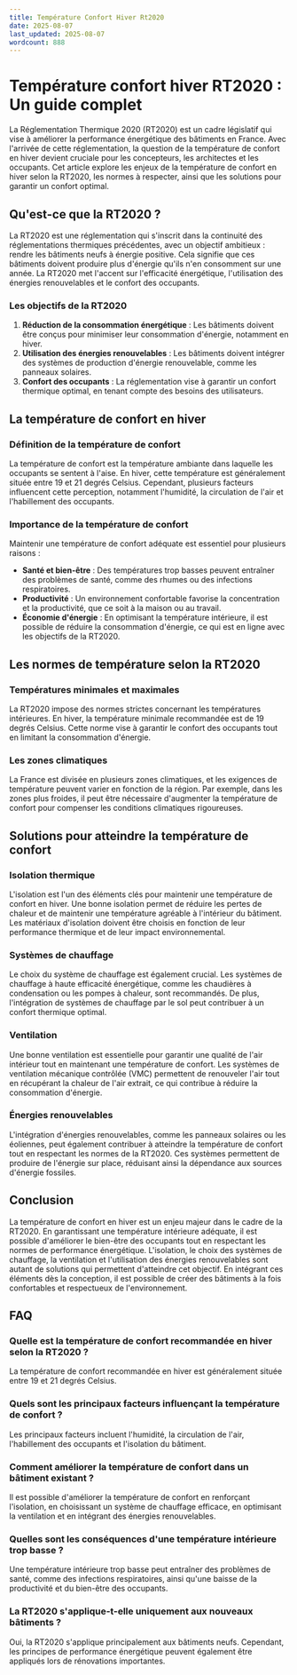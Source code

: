 ```yaml
---
title: Température Confort Hiver Rt2020
date: 2025-08-07
last_updated: 2025-08-07
wordcount: 888
---
```


# Température confort hiver RT2020 : Un guide complet

La Réglementation Thermique 2020 (RT2020) est un cadre législatif qui vise à améliorer la performance énergétique des bâtiments en France. Avec l'arrivée de cette réglementation, la question de la température de confort en hiver devient cruciale pour les concepteurs, les architectes et les occupants. Cet article explore les enjeux de la température de confort en hiver selon la RT2020, les normes à respecter, ainsi que les solutions pour garantir un confort optimal.

## Qu'est-ce que la RT2020 ?

La RT2020 est une réglementation qui s'inscrit dans la continuité des réglementations thermiques précédentes, avec un objectif ambitieux : rendre les bâtiments neufs à énergie positive. Cela signifie que ces bâtiments doivent produire plus d'énergie qu'ils n'en consomment sur une année. La RT2020 met l'accent sur l'efficacité énergétique, l'utilisation des énergies renouvelables et le confort des occupants.

### Les objectifs de la RT2020

1. **Réduction de la consommation énergétique** : Les bâtiments doivent être conçus pour minimiser leur consommation d'énergie, notamment en hiver.
2. **Utilisation des énergies renouvelables** : Les bâtiments doivent intégrer des systèmes de production d'énergie renouvelable, comme les panneaux solaires.
3. **Confort des occupants** : La réglementation vise à garantir un confort thermique optimal, en tenant compte des besoins des utilisateurs.

## La température de confort en hiver

### Définition de la température de confort

La température de confort est la température ambiante dans laquelle les occupants se sentent à l'aise. En hiver, cette température est généralement située entre 19 et 21 degrés Celsius. Cependant, plusieurs facteurs influencent cette perception, notamment l'humidité, la circulation de l'air et l'habillement des occupants.

### Importance de la température de confort

Maintenir une température de confort adéquate est essentiel pour plusieurs raisons :

- **Santé et bien-être** : Des températures trop basses peuvent entraîner des problèmes de santé, comme des rhumes ou des infections respiratoires.
- **Productivité** : Un environnement confortable favorise la concentration et la productivité, que ce soit à la maison ou au travail.
- **Économie d'énergie** : En optimisant la température intérieure, il est possible de réduire la consommation d'énergie, ce qui est en ligne avec les objectifs de la RT2020.

## Les normes de température selon la RT2020

### Températures minimales et maximales

La RT2020 impose des normes strictes concernant les températures intérieures. En hiver, la température minimale recommandée est de 19 degrés Celsius. Cette norme vise à garantir le confort des occupants tout en limitant la consommation d'énergie.

### Les zones climatiques

La France est divisée en plusieurs zones climatiques, et les exigences de température peuvent varier en fonction de la région. Par exemple, dans les zones plus froides, il peut être nécessaire d'augmenter la température de confort pour compenser les conditions climatiques rigoureuses.

## Solutions pour atteindre la température de confort

### Isolation thermique

L'isolation est l'un des éléments clés pour maintenir une température de confort en hiver. Une bonne isolation permet de réduire les pertes de chaleur et de maintenir une température agréable à l'intérieur du bâtiment. Les matériaux d'isolation doivent être choisis en fonction de leur performance thermique et de leur impact environnemental.

### Systèmes de chauffage

Le choix du système de chauffage est également crucial. Les systèmes de chauffage à haute efficacité énergétique, comme les chaudières à condensation ou les pompes à chaleur, sont recommandés. De plus, l'intégration de systèmes de chauffage par le sol peut contribuer à un confort thermique optimal.

### Ventilation

Une bonne ventilation est essentielle pour garantir une qualité de l'air intérieur tout en maintenant une température de confort. Les systèmes de ventilation mécanique contrôlée (VMC) permettent de renouveler l'air tout en récupérant la chaleur de l'air extrait, ce qui contribue à réduire la consommation d'énergie.

### Énergies renouvelables

L'intégration d'énergies renouvelables, comme les panneaux solaires ou les éoliennes, peut également contribuer à atteindre la température de confort tout en respectant les normes de la RT2020. Ces systèmes permettent de produire de l'énergie sur place, réduisant ainsi la dépendance aux sources d'énergie fossiles.

## Conclusion

La température de confort en hiver est un enjeu majeur dans le cadre de la RT2020. En garantissant une température intérieure adéquate, il est possible d'améliorer le bien-être des occupants tout en respectant les normes de performance énergétique. L'isolation, le choix des systèmes de chauffage, la ventilation et l'utilisation des énergies renouvelables sont autant de solutions qui permettent d'atteindre cet objectif. En intégrant ces éléments dès la conception, il est possible de créer des bâtiments à la fois confortables et respectueux de l'environnement.

## FAQ

### Quelle est la température de confort recommandée en hiver selon la RT2020 ?

La température de confort recommandée en hiver est généralement située entre 19 et 21 degrés Celsius.

### Quels sont les principaux facteurs influençant la température de confort ?

Les principaux facteurs incluent l'humidité, la circulation de l'air, l'habillement des occupants et l'isolation du bâtiment.

### Comment améliorer la température de confort dans un bâtiment existant ?

Il est possible d'améliorer la température de confort en renforçant l'isolation, en choisissant un système de chauffage efficace, en optimisant la ventilation et en intégrant des énergies renouvelables.

### Quelles sont les conséquences d'une température intérieure trop basse ?

Une température intérieure trop basse peut entraîner des problèmes de santé, comme des infections respiratoires, ainsi qu'une baisse de la productivité et du bien-être des occupants.

### La RT2020 s'applique-t-elle uniquement aux nouveaux bâtiments ?

Oui, la RT2020 s'applique principalement aux bâtiments neufs. Cependant, les principes de performance énergétique peuvent également être appliqués lors de rénovations importantes.